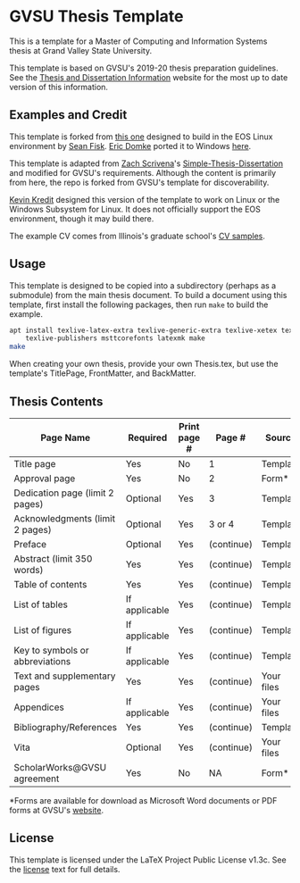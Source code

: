 # GVSU Thesis Template

This is a template for a Master of Computing and Information Systems thesis at Grand Valley State
University.

This template is based on GVSU's 2019-20 thesis preparation guidelines. See the [Thesis and
Dissertation Information](https://www.gvsu.edu/gs/thesis-and-dissertation-information-35.htm)
website for the most up to date version of this information.

## Examples and Credit

This template is forked from [this one](https://github.com/gvsucis/thesis-template) designed to
build in the EOS Linux environment by [Sean Fisk](https://github.com/seanfisk). [Eric
Domke](https://github.com/erdomke) ported it to Windows
[here](https://github.com/erdomke/thesis-template).

This template is adapted from [Zach Scrivena](https://github.com/zachscrivena)'s
[Simple-Thesis-Dissertation](https://github.com/zachscrivena/simple-thesis-dissertation) and
modified for GVSU's requirements. Although the content is primarily from here, the repo is forked
from GVSU's template for discoverability.

[Kevin Kredit](https://github.com/kkredit) designed this version of the template to work on Linux or
the Windows Subsystem for Linux. It does not officially support the EOS environment, though it may
build there.

<!-- TODO: add a link to my thesis as soon as it's public -->

The example CV comes from Illinois's graduate school's [CV
samples](https://grad.illinois.edu/sites/default/files/pdfs/cvsamples.pdf).

## Usage

This template is designed to be copied into a subdirectory (perhaps as a submodule) from the main
thesis document. To build a document using this template, first install the following packages, then
run `make` to build the example.

```sh
apt install texlive-latex-extra texlive-generic-extra texlive-xetex texlive-science \
    texlive-publishers msttcorefonts latexmk make
make
```

When creating your own thesis, provide your own Thesis.tex, but use the template's TitlePage,
FrontMatter, and BackMatter.

## Thesis Contents

| **Page Name**                   | **Required**  | **Print page #** | **Page #** | Source     |
| ------------------------------- | ------------- | ---------------- | ---------- | ---------- |
| Title page                      | Yes           | No               | 1          | Template   |
| Approval page                   | Yes           | No               | 2          | Form\*     |
| Dedication page (limit 2 pages) | Optional      | Yes              | 3          | Template   |
| Acknowledgments (limit 2 pages) | Optional      | Yes              | 3 or 4     | Template   |
| Preface                         | Optional      | Yes              | (continue) | Template   |
| Abstract (limit 350 words)      | Yes           | Yes              | (continue) | Template   |
| Table of contents               | Yes           | Yes              | (continue) | Template   |
| List of tables                  | If applicable | Yes              | (continue) | Template   |
| List of figures                 | If applicable | Yes              | (continue) | Template   |
| Key to symbols or abbreviations | If applicable | Yes              | (continue) | Template   |
| Text and supplementary pages    | Yes           | Yes              | (continue) | Your files |
| Appendices                      | If applicable | Yes              | (continue) | Your files |
| Bibliography/References         | Yes           | Yes              | (continue) | Template   |
| Vita                            | Optional      | Yes              | (continue) | Your files |
| ScholarWorks@GVSU agreement     | Yes           | No               | NA         | Form\*     |

\*Forms are available for download as Microsoft Word documents or PDF forms at GVSU's
[website](https://www.gvsu.edu/gs/thesis-and-dissertation-information-35.htm).

## License

This template is licensed under the LaTeX Project Public License v1.3c. See the [license](LICENSE)
text for full details.
